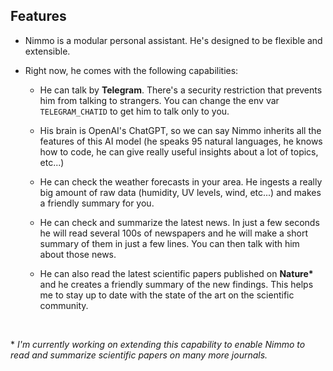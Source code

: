 ## Features

- Nimmo is a modular personal assistant. He's designed to be flexible and extensible.

- Right now, he comes with the following capabilities:

  - He can talk by **Telegram**. There's a security restriction that prevents him from talking to strangers. You can change the env var `TELEGRAM_CHATID` to get him to talk only to you.

  - His brain is OpenAI's ChatGPT, so we can say Nimmo inherits all the features of this AI model (he speaks 95 natural languages, he knows how to code, he can give really useful insights about a lot of topics, etc...)

  - He can check the weather forecasts in your area. He ingests a really big amount of raw data (humidity, UV levels, wind, etc...) and makes a friendly summary for you.

  - He can check and summarize the latest news. In just a few seconds he will read several 100s of newspapers and he will make a short summary of them in just a few lines. You can then talk with him about those news.

  - He can also read the latest scientific papers published on **Nature\*** and he creates a friendly summary of the new findings. This helps me to stay up to date with the state of the art on the scientific community.

<br/>

\* _I'm currently working on extending this capability to enable Nimmo to read and summarize scientific papers on many more journals._
